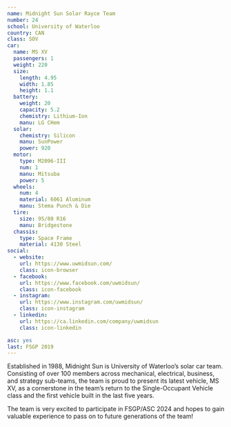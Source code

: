 ```yaml
---
name: Midnight Sun Solar Rayce Team 
number: 24
school: University of Waterloo
country: CAN
class: SOV
car: 
  name: MS XV
  passengers: 1
  weight: 220
  size:
    length: 4.95
    width: 1.85
    height: 1.1
  battery: 
    weight: 20
    capacity: 5.2
    chemistry: Lithium-Ion
    manu: LG CHem
  solar: 
    chemistry: Silicon
    manu: SunPower
    power: 920
  motor: 
    type: M2096-III
    num: 1
    manu: Mitsuba
    power: 5
  wheels: 
    num: 4
    material: 6061 Aluminum
    manu: Stema Punch & Die
  tire:
    size: 95/80 R16
    manu: Bridgestone
  chassis: 
    type: Space Frame
    material: 4130 Steel
social: 
  - website: 
    url: https://www.uwmidsun.com/
    class: icon-browser
  - facebook: 
    url: https://www.facebook.com/uwmidsun/
    class: icon-facebook
  - instagram: 
    url: https://www.instagram.com/uwmidsun/
    class: icon-instagram
  - linkedin:
    url: https://ca.linkedin.com/company/uwmidsun
    class: icon-linkedin

asc: yes
last: FSGP 2019
---
```

Established in 1988, Midnight Sun is University of Waterloo’s solar car team. Consisting of over 100 members across mechanical, electrical, business, and strategy sub-teams, the team is proud to present its latest vehicle, MS XV, as a cornerstone in the team’s return to the Single-Occupant Vehicle class and the first vehicle built in the last five years.

The team is very excited to participate in FSGP/ASC 2024 and hopes to gain valuable experience to pass on to future generations of the team!
